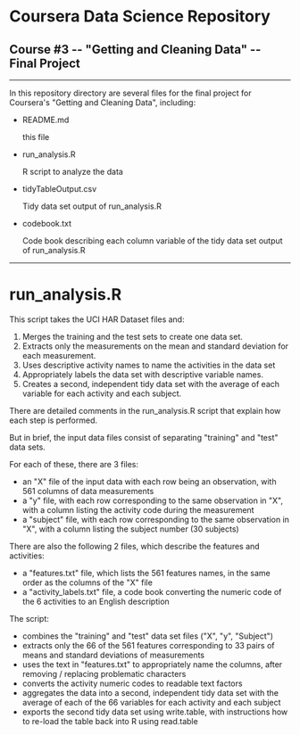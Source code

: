 # Coursera Data Science Repository

## Course #3 -- "Getting and Cleaning Data" -- Final Project

---

In this repository directory are several files for the final project for Coursera's "Getting and Cleaning Data", including:

* README.md

   this file

* run_analysis.R

   R script to analyze the data

* tidyTableOutput.csv

   Tidy data set output of run_analysis.R

* codebook.txt

   Code book describing each column variable of the tidy data set output of run_analysis.R

---

run_analysis.R
==============

This script takes the UCI HAR Dataset files and:

1. Merges the training and the test sets to create one data set.
2. Extracts only the measurements on the mean and standard deviation for each measurement.
3. Uses descriptive activity names to name the activities in the data set
4. Appropriately labels the data set with descriptive variable names.
5. Creates a second, independent tidy data set with the average of each variable for each activity and each subject.

There are detailed comments in the run_analysis.R script that explain how each step is performed.

But in brief, the input data files consist of separating "training" and "test" data sets.

For each of these, there are 3 files:

* an "X" file of the input data with each row being an observation, with 561 columns of data measurements
* a "y" file, with each row corresponding to the same observation in "X", with a column listing the activity code during the measurement
* a "subject" file, with each row corresponding to the same observation in "X", with a column listing the subject number (30 subjects)

There are also the following 2 files, which describe the features and activities:

* a "features.txt" file, which lists the 561 features names, in the same order as the columns of the "X" file
* a "activity_labels.txt" file, a code book converting the numeric code of the 6 activities to an English description

The script:
* combines the "training" and "test" data set files ("X", "y", "Subject")
* extracts only the 66 of the 561 features corresponding to 33 pairs of means and standard deviations of measurements
* uses the text in "features.txt" to appropriately name the columns, after removing / replacing problematic characters
* converts the activity numeric codes to readable text factors
* aggregates the data into a second, independent tidy data set with the average of each of the 66 variables for each activity and each subject
* exports the second tidy data set using write.table, with instructions how to re-load the table back into R using read.table
